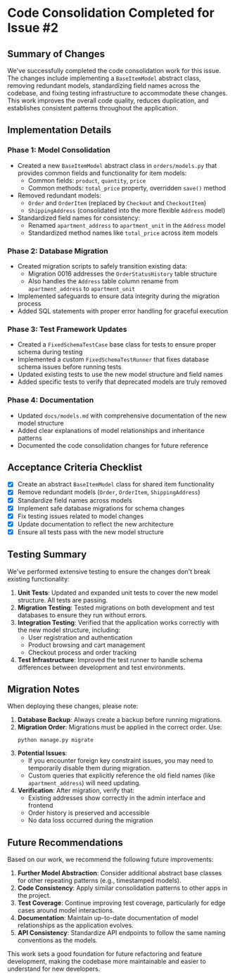 # Code Consolidation Completed for Issue #2

## Summary of Changes
We've successfully completed the code consolidation work for this issue. The changes include implementing a `BaseItemModel` abstract class, removing redundant models, standardizing field names across the codebase, and fixing testing infrastructure to accommodate these changes. This work improves the overall code quality, reduces duplication, and establishes consistent patterns throughout the application.

## Implementation Details

### Phase 1: Model Consolidation
- Created a new `BaseItemModel` abstract class in `orders/models.py` that provides common fields and functionality for item models:
  - Common fields: `product`, `quantity`, `price`
  - Common methods: `total_price` property, overridden `save()` method
- Removed redundant models:
  - `Order` and `OrderItem` (replaced by `Checkout` and `CheckoutItem`)
  - `ShippingAddress` (consolidated into the more flexible `Address` model)
- Standardized field names for consistency:
  - Renamed `apartment_address` to `apartment_unit` in the `Address` model
  - Standardized method names like `total_price` across item models

### Phase 2: Database Migration
- Created migration scripts to safely transition existing data:
  - Migration 0016 addresses the `OrderStatusHistory` table structure
  - Also handles the `Address` table column rename from `apartment_address` to `apartment_unit`
- Implemented safeguards to ensure data integrity during the migration process
- Added SQL statements with proper error handling for graceful execution

### Phase 3: Test Framework Updates
- Created a `FixedSchemaTestCase` base class for tests to ensure proper schema during testing
- Implemented a custom `FixedSchemaTestRunner` that fixes database schema issues before running tests
- Updated existing tests to use the new model structure and field names
- Added specific tests to verify that deprecated models are truly removed

### Phase 4: Documentation
- Updated `docs/models.md` with comprehensive documentation of the new model structure
- Added clear explanations of model relationships and inheritance patterns
- Documented the code consolidation changes for future reference

## Acceptance Criteria Checklist
- [x] Create an abstract `BaseItemModel` class for shared item functionality
- [x] Remove redundant models (`Order`, `OrderItem`, `ShippingAddress`)
- [x] Standardize field names across models
- [x] Implement safe database migrations for schema changes
- [x] Fix testing issues related to model changes
- [x] Update documentation to reflect the new architecture
- [x] Ensure all tests pass with the new model structure

## Testing Summary
We've performed extensive testing to ensure the changes don't break existing functionality:

1. **Unit Tests**: Updated and expanded unit tests to cover the new model structure. All tests are passing.
2. **Migration Testing**: Tested migrations on both development and test databases to ensure they run without errors.
3. **Integration Testing**: Verified that the application works correctly with the new model structure, including:
   - User registration and authentication
   - Product browsing and cart management
   - Checkout process and order tracking
4. **Test Infrastructure**: Improved the test runner to handle schema differences between development and test environments.

## Migration Notes
When deploying these changes, please note:

1. **Database Backup**: Always create a backup before running migrations.
2. **Migration Order**: Migrations must be applied in the correct order. Use:
   ```
   python manage.py migrate
   ```
3. **Potential Issues**: 
   - If you encounter foreign key constraint issues, you may need to temporarily disable them during migration.
   - Custom queries that explicitly reference the old field names (like `apartment_address`) will need updating.
4. **Verification**: After migration, verify that:
   - Existing addresses show correctly in the admin interface and frontend
   - Order history is preserved and accessible
   - No data loss occurred during the migration

## Future Recommendations
Based on our work, we recommend the following future improvements:

1. **Further Model Abstraction**: Consider additional abstract base classes for other repeating patterns (e.g., timestamped models).
2. **Code Consistency**: Apply similar consolidation patterns to other apps in the project.
3. **Test Coverage**: Continue improving test coverage, particularly for edge cases around model interactions.
4. **Documentation**: Maintain up-to-date documentation of model relationships as the application evolves.
5. **API Consistency**: Standardize API endpoints to follow the same naming conventions as the models.

This work sets a good foundation for future refactoring and feature development, making the codebase more maintainable and easier to understand for new developers.
